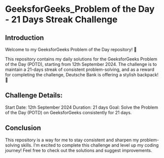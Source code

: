 # GeeksforGeeks_Problem of the Day - 21 Days Streak Challenge
## Introduction
Welcome to my GeeksforGeeks Problem of the Day repository! 🎯

This repository contains my daily solutions for the GeeksforGeeks Problem of the Day (POTD), starting from 12th September 2024. The challenge is to maintain a 21-days streak of consistent problem-solving, and as a reward for completing the challenge, Deutsche Bank is offering a stylish backpack! 🎒

## Challenge Details:
Start Date: 12th September 2024
Duration: 21 days
Goal: Solve the Problem of the Day (POTD) on GeeksforGeeks consistently for 21 days.

## Conclusion
This repository is a way for me to stay consistent and sharpen my problem-solving skills. I'm excited to complete this challenge and level up my coding journey! Feel free to check out the solutions and suggest improvements.
